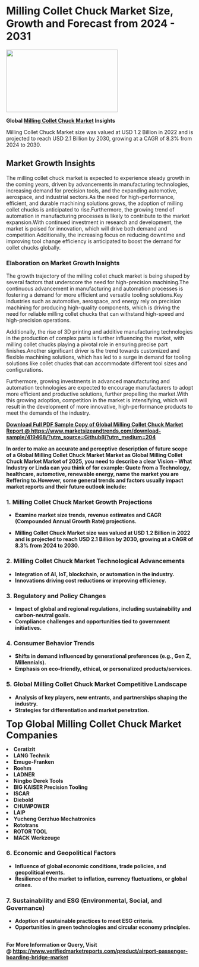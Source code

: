 <H1>Milling Collet Chuck Market Size, Growth and Forecast from 2024 - 2031</H1><img class="aligncenter size-medium wp-image-584254" src="https://thirdeyenews.in/wp-content/uploads/2024/09/Global-Market-Research-300x168.jpeg" alt="" width="300" height="168" /><p><strong>Global&nbsp;<a href="https://www.marketsizeandtrends.com/download-sample/419468/?utm_source=Github8j?utm_medium=204">Milling Collet Chuck Market</a> Insights</strong></p><p>Milling Collet Chuck Market size was valued at USD 1.2 Billion in 2022 and is projected to reach USD 2.1 Billion by 2030, growing at a CAGR of 8.3% from 2024 to 2030.</p><p><h2>Market Growth Insights</h2> <p>The milling collet chuck market is expected to experience steady growth in the coming years, driven by advancements in manufacturing technologies, increasing demand for precision tools, and the expanding automotive, aerospace, and industrial sectors.As the need for high-performance, efficient, and durable machining solutions grows, the adoption of milling collet chucks is anticipated to rise.Furthermore, the growing trend of automation in manufacturing processes is likely to contribute to the market expansion.With continued investment in research and development, the market is poised for innovation, which will drive both demand and competition.Additionally, the increasing focus on reducing downtime and improving tool change efficiency is anticipated to boost the demand for collet chucks globally.</p> <p><strong><a href="#"></a></strong></p> <h3>Elaboration on Market Growth Insights</h3> <p>The growth trajectory of the milling collet chuck market is being shaped by several factors that underscore the need for high-precision machining.The continuous advancement in manufacturing and automation processes is fostering a demand for more efficient and versatile tooling solutions.Key industries such as automotive, aerospace, and energy rely on precision machining for producing high-quality components, which is driving the need for reliable milling collet chucks that can withstand high-speed and high-precision operations.</p> <p>Additionally, the rise of 3D printing and additive manufacturing technologies in the production of complex parts is further influencing the market, with milling collet chucks playing a pivotal role in ensuring precise part finishes.Another significant driver is the trend towards customized and flexible machining solutions, which has led to a surge in demand for tooling solutions like collet chucks that can accommodate different tool sizes and configurations.</p> <p>Furthermore, growing investments in advanced manufacturing and automation technologies are expected to encourage manufacturers to adopt more efficient and productive solutions, further propelling the market.With this growing adoption, competition in the market is intensifying, which will result in the development of more innovative, high-performance products to meet the demands of the industry.</p> <p><strong><a href="#"></p><p><span class=""><strong>Download Full PDF Sample Copy of Global Milling Collet Chuck Market Report</strong> @ <a href="https://www.marketsizeandtrends.com/download-sample/419468/?utm_source=Github8j?utm_medium=204" target="_blank">https://www.marketsizeandtrends.com/download-sample/419468/?utm_source=Github8j?utm_medium=204</a></span></p><p>In order to make an accurate and perceptive description of future scope of a Global&nbsp;Milling Collet Chuck Market Market as Global&nbsp;Milling Collet Chuck Market Market of 2025, you need to describe a clear Vision &ndash; What Industry or Linda can you think of for example: Quote from a Technology, healthcare, automotive, renewable energy, name the market you are Reffering to.However, some general trends and factors usually impact market reports and their future outlook include:</p><h3>1.&nbsp;<strong>Milling Collet Chuck Market Growth Projections</strong></h3><ul><li>Examine market size trends, revenue estimates and CAGR (Compounded Annual Growth Rate) projections.</li><li><p>Milling Collet Chuck Market size was valued at USD 1.2 Billion in 2022 and is projected to reach USD 2.1 Billion by 2030, growing at a CAGR of 8.3% from 2024 to 2030.</p></li></ul><h3>2.&nbsp;<strong>Milling Collet Chuck Market Technological Advancements</strong></h3><ul><li>Integration of AI, IoT, blockchain, or automation in the industry.</li><li>Innovations driving cost reductions or improving efficiency.</li></ul><h3>3.&nbsp;<strong>Regulatory and Policy Changes</strong></h3><ul><li>Impact of global and regional regulations, including sustainability and carbon-neutral goals.</li><li>Compliance challenges and opportunities tied to government initiatives.</li></ul><h3>4.&nbsp;<strong>Consumer Behavior Trends</strong></h3><ul><li>Shifts in demand influenced by generational preferences (e.g., Gen Z, Millennials).</li><li>Emphasis on eco-friendly, ethical, or personalized products/services.</li></ul><h3>5.&nbsp;<strong>Global Milling Collet Chuck Market Competitive Landscape</strong></h3><ul><li>Analysis of key players, new entrants, and partnerships shaping the industry.</li><li>Strategies for differentiation and market penetration.</li></ul><p data-pm-slice="1 1 []"><span style="color: inherit; font-family: inherit; font-size: 25px;">Top Global Milling Collet Chuck Market Companies</span></p><div class="" data-test-id=""><p><li>Ceratizit</li><li> LANG Technik</li><li> Emuge-Franken</li><li> Roehm</li><li> LADNER</li><li> Ningbo Derek Tools</li><li> BIG KAISER Precision Tooling</li><li> ISCAR</li><li> Diebold</li><li> CHUMPOWER</li><li> LAIP</li><li> Yucheng Gerzhuo Mechatronics</li><li> Rototrans</li><li> ROTOR TOOL</li><li> MACK Werkzeuge</li></p></div><h3>6.&nbsp;<strong>Economic and Geopolitical Factors</strong></h3><ul><li>Influence of global economic conditions, trade policies, and geopolitical events.</li><li>Resilience of the market to inflation, currency fluctuations, or global crises.</li></ul><h3>7.&nbsp;<strong>Sustainability and ESG (Environmental, Social, and Governance)</strong></h3><ul><li>Adoption of sustainable practices to meet ESG criteria.</li><li>Opportunities in green technologies and circular economy principles.</li></ul><h2><strong style="font-size: 14px;">For More Information or Query, Visit @&nbsp;</strong><a style="background-color: #ffffff; font-size: 14px;" href="https://www.marketsizeandtrends.com/report/milling-collet-chuck-market/" target="_blank">https://www.verifiedmarketreports.com/product/airport-passenger-boarding-bridge-market</a></h2>